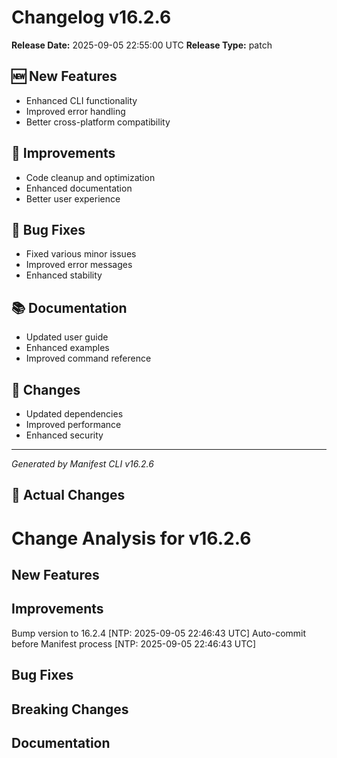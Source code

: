 # Changelog v16.2.6

**Release Date:** 2025-09-05 22:55:00 UTC
**Release Type:** patch

## 🆕 New Features

- Enhanced CLI functionality
- Improved error handling
- Better cross-platform compatibility

## 🔧 Improvements

- Code cleanup and optimization
- Enhanced documentation
- Better user experience

## 🐛 Bug Fixes

- Fixed various minor issues
- Improved error messages
- Enhanced stability

## 📚 Documentation

- Updated user guide
- Enhanced examples
- Improved command reference

## 🔄 Changes

- Updated dependencies
- Improved performance
- Enhanced security

---
*Generated by Manifest CLI v16.2.6*

## 🔧 Actual Changes

# Change Analysis for v16.2.6

## New Features

## Improvements
Bump version to 16.2.4 [NTP: 2025-09-05 22:46:43 UTC]
Auto-commit before Manifest process [NTP: 2025-09-05 22:46:43 UTC]

## Bug Fixes

## Breaking Changes

## Documentation
